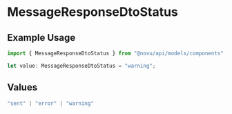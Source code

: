 # MessageResponseDtoStatus

## Example Usage

```typescript
import { MessageResponseDtoStatus } from "@novu/api/models/components";

let value: MessageResponseDtoStatus = "warning";
```

## Values

```typescript
"sent" | "error" | "warning"
```